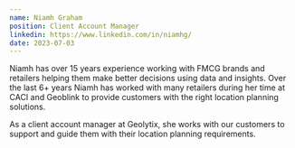 ```yaml
---
name: Niamh Graham
position: Client Account Manager
linkedin: https://www.linkedin.com/in/niamhg/
date: 2023-07-03
---
```


Niamh has over 15 years experience working with FMCG brands and retailers helping them make better decisions using data and insights. Over the last 6+ years Niamh has worked with many retailers during her time at CACI and Geoblink to provide customers with the right location planning solutions.

As a client account manager at Geolytix, she works with our customers to support and guide them with their location planning requirements.